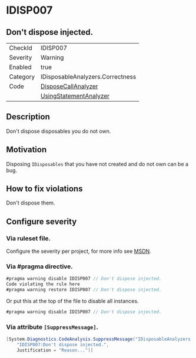 # IDISP007
## Don't dispose injected.

<!-- start generated table -->
<table>
  <tr>
    <td>CheckId</td>
    <td>IDISP007</td>
  </tr>
  <tr>
    <td>Severity</td>
    <td>Warning</td>
  </tr>
  <tr>
    <td>Enabled</td>
    <td>true</td>
  </tr>
  <tr>
    <td>Category</td>
    <td>IDisposableAnalyzers.Correctness</td>
  </tr>
  <tr>
    <td>Code</td>
     <td><a href="https://github.com/DotNetAnalyzers/IDisposableAnalyzers/blob/master/IDisposableAnalyzers/Analyzers/DisposeCallAnalyzer.cs">DisposeCallAnalyzer</a></td>
  </tr>
  <tr>
    <td></td>
     <td><a href="https://github.com/DotNetAnalyzers/IDisposableAnalyzers/blob/master/IDisposableAnalyzers/Analyzers/UsingStatementAnalyzer.cs">UsingStatementAnalyzer</a></td>
  </tr>
</table>
<!-- end generated table -->

## Description

Don't dispose disposables you do not own.

## Motivation

Disposing `IDisposables` that you have not created and do not own can be a bug.

## How to fix violations

Don't dispose them.

<!-- start generated config severity -->
## Configure severity

### Via ruleset file.

Configure the severity per project, for more info see [MSDN](https://msdn.microsoft.com/en-us/library/dd264949.aspx).

### Via #pragma directive.
```C#
#pragma warning disable IDISP007 // Don't dispose injected.
Code violating the rule here
#pragma warning restore IDISP007 // Don't dispose injected.
```

Or put this at the top of the file to disable all instances.
```C#
#pragma warning disable IDISP007 // Don't dispose injected.
```

### Via attribute `[SuppressMessage]`.

```C#
[System.Diagnostics.CodeAnalysis.SuppressMessage("IDisposableAnalyzers.Correctness", 
    "IDISP007:Don't dispose injected.", 
    Justification = "Reason...")]
```
<!-- end generated config severity -->
